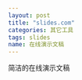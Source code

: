 ```yaml
---
layout: post
title: "slides.com"
categories: 其它工具
tags: slides
name: 在线演示文稿
---
```


简洁的在线演示文稿<!--break-->
